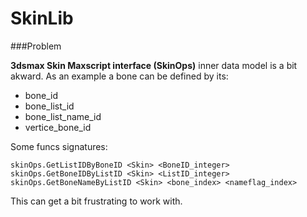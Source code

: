 # SkinLib

###Problem

**3dsmax Skin Maxscript interface (SkinOps)** inner data model is a bit akward. As an example a bone can be defined by its:
- bone_id
- bone_list_id
- bone_list_name_id
- vertice_bone_id

Some funcs signatures:
```maxscript
skinOps.GetListIDByBoneID <Skin> <BoneID_integer>
skinOps.GetBoneIDByListID <Skin> <ListID_integer>
skinOps.GetBoneNameByListID <Skin> <bone_index> <nameflag_index> 
```
This can get a bit frustrating to work with.
